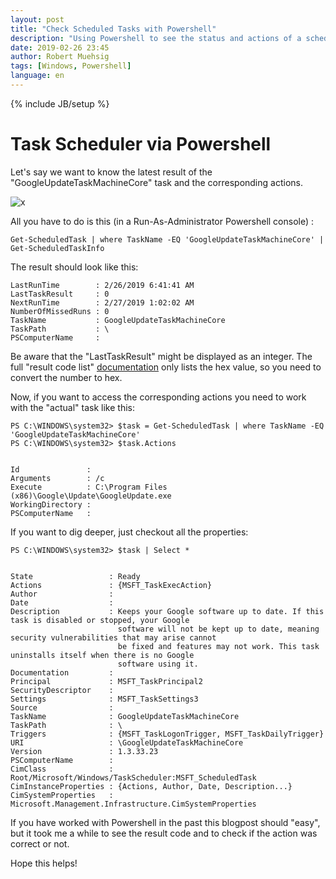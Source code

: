 ```yaml
---
layout: post
title: "Check Scheduled Tasks with Powershell"
description: "Using Powershell to see the status and actions of a scheduled task in Windows."
date: 2019-02-26 23:45
author: Robert Muehsig
tags: [Windows, Powershell]
language: en
---
```


{% include JB/setup %}

# Task Scheduler via Powershell

Let's say we want to know the latest result of the "GoogleUpdateTaskMachineCore" task and the corresponding actions.

![x]({{BASE_PATH}}/assets/md-images/2019-02-26/taskscheduler.png "Task Scheduler")

All you have to do is this (in a Run-As-Administrator Powershell console) :

    Get-ScheduledTask | where TaskName -EQ 'GoogleUpdateTaskMachineCore' | Get-ScheduledTaskInfo
	
The result should look like this:

    LastRunTime        : 2/26/2019 6:41:41 AM
    LastTaskResult     : 0
    NextRunTime        : 2/27/2019 1:02:02 AM
    NumberOfMissedRuns : 0
    TaskName           : GoogleUpdateTaskMachineCore
    TaskPath           : \
    PSComputerName     :

Be aware that the "LastTaskResult" might be displayed as an integer. The full "result code list" [documentation](https://docs.microsoft.com/en-us/windows/desktop/taskschd/task-scheduler-error-and-success-constants) only lists the hex value, so you need to convert the number to hex.

Now, if you want to access the corresponding actions you need to work with the "actual" task like this:

    PS C:\WINDOWS\system32> $task = Get-ScheduledTask | where TaskName -EQ 'GoogleUpdateTaskMachineCore'
    PS C:\WINDOWS\system32> $task.Actions
    
    
    Id               :
    Arguments        : /c
    Execute          : C:\Program Files (x86)\Google\Update\GoogleUpdate.exe
    WorkingDirectory :
    PSComputerName   :

If you want to dig deeper, just checkout all the properties:

    PS C:\WINDOWS\system32> $task | Select *
    
    
    State                 : Ready
    Actions               : {MSFT_TaskExecAction}
    Author                :
    Date                  :
    Description           : Keeps your Google software up to date. If this task is disabled or stopped, your Google
                            software will not be kept up to date, meaning security vulnerabilities that may arise cannot
                            be fixed and features may not work. This task uninstalls itself when there is no Google
                            software using it.
    Documentation         :
    Principal             : MSFT_TaskPrincipal2
    SecurityDescriptor    :
    Settings              : MSFT_TaskSettings3
    Source                :
    TaskName              : GoogleUpdateTaskMachineCore
    TaskPath              : \
    Triggers              : {MSFT_TaskLogonTrigger, MSFT_TaskDailyTrigger}
    URI                   : \GoogleUpdateTaskMachineCore
    Version               : 1.3.33.23
    PSComputerName        :
    CimClass              : Root/Microsoft/Windows/TaskScheduler:MSFT_ScheduledTask
    CimInstanceProperties : {Actions, Author, Date, Description...}
    CimSystemProperties   : Microsoft.Management.Infrastructure.CimSystemProperties
	
If you have worked with Powershell in the past this blogpost should "easy", but it took me a while to see the result code and to check if the action was correct or not.

Hope this helps!
